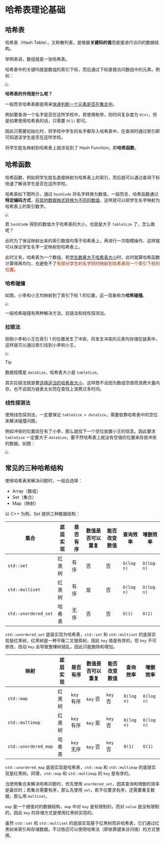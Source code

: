 # 哈希表理论基础

## 哈希表

哈希表（Hash Table），又称散列表，是根据**关键码的值**而直接进行访问的数据结构。

举例来说，数组就是一张哈希表。

哈希表中的关键吗就是数组的索引下标，而后通过下标直接访问数组中的元素，例如：

<img src="../../images/image-202510301602.png" style="zoom:67%;" />

**哈希表的作用是什么呢？**

一般而言哈希表都是用来<u>快速判断一个元素是否在集合中</u>。

例如要查询一个名字是否在这所学校中，若使用枚举，则时间复杂度为 `O(n)`，但是如果使用哈希表的话，只需要 `O(1)` 即可。

因此只需要初始化时，将学校中学生的名字都存入哈希表中，在查询时通过索引即可知道该学生是否在这所学校。

将学生姓名映射到哈希表上就涉及到了 Hash Function，即**哈希函数**。

## 哈希函数

哈希函数，例如把学生姓名直接映射为哈希表上的索引，而后就可以通过查询下标快速了解该学生是否在这所学校。

哈希表如下图所示，通过 `hashCode` 将名字转换为数值，一般而言，哈希函数通过**特定编码方式**，<u>将其他数据格式转换为不同的数值</u>，这样就可以把学生名字映射为哈希表上的索引数字。

<img src="../../images/image-202510301615.png" style="zoom:67%;" />

若 `hashCode` 得到的数值大于哈希表的大小，也就是大于 `tableSize` 了，怎么做呢？

此时为了保证映射出来的索引数值均落于哈希表上，再进行一次取模操作，这样就可以保证学生名字一定映射到哈希表上。

此时又有，哈希表为一个数组，若<u>学生数量大于哈希表大小</u>时，此时就算哈希函数计算得再均匀，也避免不了<span style="color:#A72703">有部分学生的名字同时映射到哈希表同一个索引下标的位置</span>。

### 哈希碰撞

如图，小李和小王均映射到了索引下标 1 的位置，这一现象称为**哈希碰撞**。

<img src="../../images/image-202510301622.png" style="zoom:67%;" />

一般哈希碰撞有两种解决方法，拉链法和线性探测法。

### 拉链法

刚刚小李和小王在索引 1 的位置发生了冲突，将发生冲突的元素均存储在链表中，这样就可以通过索引找到小李和小王。

<img src="../../images/image-202510301633.png" style="zoom:67%;" />

> [!tip]
>
> 数据规模是 `dataSize`，哈希表大小是 `tableSize`。

其实拉链法就是要<u>选择适当的哈希表大小</u>，这样既不会因为数组空值而浪费大量内存，也不会因为链表太长而在查找上浪费过多时间。

### 线性探测法

使用线性探测法，一定要保证 `tableSize > dataSize`，需要依靠哈希表中的空位来解决碰撞问题。

例如冲突的位置现在有了小李，那么就找下一个空位放置小王的信息。因此要求 `tableSize` 一定要大于 `dataSize`，要不然哈希表上就没有空值的位置来存放冲突的数据。如图：

<img src="../../images/image-202510301748.png" style="zoom:67%;" />

## 常见的三种哈希结构

使用哈希表来解决问题时，一般会选择：

- Array（数组）
- Set（集合）
- Map（映射）

以 C++ 为例，Set 提供三种数据结构：

| 集合                 | 底层实现 | 是否有序 | 数值是否可以重复 | 能否改变数值 | 查询效率   | 增删效率   |
| -------------------- | -------- | -------- | ---------------- | ------------ | ---------- | ---------- |
| `std::set`           | 红黑树   | 有序     | 否               | 否           | `O(log n)` | `O(log n)` |
| `std::multiset`      | 红黑树   | 有序     | 是               | 否           | `O(log n)` | `O(log n)` |
| `std::unordered_set` | 哈希表   | 无序     | 否               | 否           | `O(1)`     | `O(1)`     |

`std::unordered_set` 底层实现为哈希表，`std::set` 和 `std::multiset` 的底层实现是红黑树，红黑树是一种平衡二叉搜索树，因此 `key` 值是有序的，但 `key` 不可修改，改动 `key` 会导致整棵树错乱，因此只能删除和增加。

| 映射                 | 底层实现 | 是否有序   | 数值是否可以重复 | 能否改变数值 | 查询效率   | 增删效率   |
| -------------------- | -------- | ---------- | ---------------- | ------------ | ---------- | ---------- |
| `std::map`           | 红黑树   | `key` 有序 | `key` 否         | `key` 否     | `O(log n)` | `O(log n)` |
| `std::multimap`      | 红黑树   | `key` 有序 | `key` 是         | `key` 否     | `O(log n)` | `O(log n)` |
| `std::unordered_map` | 哈希表   | `key` 无序 | `key` 否         | `key` 否     | `O(1)`     | `O(1)`     |

`std::unordered_map` 底层实现是哈希表，`std::map` 和 `std::multimap` 的底层实现是红黑树。同理，`std::map` 和 `std::multimap` 的 `key` 是有序的。

当使用集合来解决哈希问题时，优先使用 `unordered_set`，因其查询和增删的效率是最优的；若集合需要有序，那么先使用 `set`，若不仅要求有序，还需要重复数据，那么用 `multiset`。

`map` 是一个键值对的数据结构，`map` 中对 `key` 是有限制的，而对 `value` 是没有限制的，因此 `key` 的存储方式是使用红黑树实现的。

虽然 `std::set` 和 `std::multiset` 的底层实现基于红黑树而非哈希表，它们通过红黑树来索引和存储数据。不过依旧可以使用哈希法（即依靠键来访问值）的方式使用。